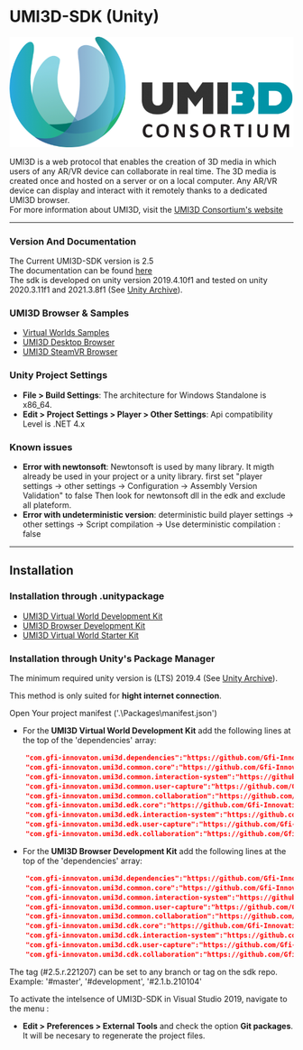 # UMI3D-SDK (Unity)

 ![Unity Consortium](logo_umi3d_consortium.png)

UMI3D is a web protocol that enables the creation of 3D media in which users of any AR/VR device can collaborate in real time. The 3D media is created once and hosted on a server or on a local computer. Any AR/VR device can display and interact with it remotely thanks to a dedicated UMI3D browser. 
<br>
For more information about UMI3D, visit the [UMI3D Consortium's website](https://umi3d-consortium.org)

---

### Version And Documentation

The Current UMI3D-SDK version is 2.5<br>
The documentation can be found [here](https://umi3d.github.io/UMI3D-SDK/index.html)<br>
The sdk is developed on unity version 2019.4.10f1 and tested on unity 2020.3.11f1 and 2021.3.8f1 (See [Unity Archive](https://unity3d.com/fr/get-unity/download/archive)).

### UMI3D Browser & Samples

- [Virtual Worlds Samples](https://github.com/UMI3D/UMI3D-Samples)
- [UMI3D Desktop Browser](https://github.com/UMI3D/UMI3D-Desktop-Browser)
- [UMI3D SteamVR Browser](https://github.com/UMI3D/UMI3D-OpenVR-Browser)

### Unity Project Settings

- **File > Build Settings**: The architecture for Windows Standalone is x86_64.
- **Edit > Project Settings > Player > Other Settings**: Api compatibility Level is .NET 4.x

### Known issues

- **Error with newtonsoft**:
	Newtonsoft is used by many library. It migth already be used in your project or a unity library.
	first set "player settings -> other settings -> Configuration -> Assembly Version Validation" to false
	Then look for newtonsoft dll in the edk and exclude all plateform.
- **Error with undeterministic version**:
	deterministic build player settings -> other settings -> Script compilation -> Use deterministic compilation : false

---
## Installation

### Installation through .unitypackage

- [UMI3D Virtual World Development Kit](https://github.com/UMI3D/UMI3D-SDK/releases/download/2.5.r.221207/edk.unitypackage)
- [UMI3D Browser Development Kit](https://github.com/UMI3D/UMI3D-SDK/releases/download/2.5.r.221207/cdk.unitypackage)
- [UMI3D Virtual World Starter Kit](https://github.com/UMI3D/UMI3D-SDK/releases/download/2.5.r.221207/server-starter-kit.unitypackage)

### Installation through Unity's Package Manager 

The minimum required unity version is (LTS) 2019.4 (See [Unity Archive](https://unity3d.com/fr/get-unity/download/archive)).

This method is only suited for **hight internet connection**.

Open Your project manifest ('.\Packages\manifest.json')

- For the **UMI3D Virtual World Development Kit** add the following lines at the top of the 'dependencies' array:
``` JSON
	"com.gfi-innovaton.umi3d.dependencies":"https://github.com/Gfi-Innovation/UMI3D-SDK.git?path=/UMI3D-SDK/Assets/Dependencies#2.5.r.221207",
	"com.gfi-innovaton.umi3d.common.core":"https://github.com/Gfi-Innovation/UMI3D-SDK.git?path=/UMI3D-SDK/Assets/Common/Core#2.5.r.221207",
	"com.gfi-innovaton.umi3d.common.interaction-system":"https://github.com/Gfi-Innovation/UMI3D-SDK.git?path=/UMI3D-SDK/Assets/Common/InteractionSystem#2.5.r.221207",
	"com.gfi-innovaton.umi3d.common.user-capture":"https://github.com/Gfi-Innovation/UMI3D-SDK.git?path=/UMI3D-SDK/Assets/Common/UserCapture#2.5.r.221207",
	"com.gfi-innovaton.umi3d.common.collaboration":"https://github.com/Gfi-Innovation/UMI3D-SDK.git?path=/UMI3D-SDK/Assets/Common/Collaboration#2.5.r.221207",
	"com.gfi-innovaton.umi3d.edk.core":"https://github.com/Gfi-Innovation/UMI3D-SDK.git?path=/UMI3D-SDK/Assets/EnvironmentDevelopmentKit/Core#2.5.r.221207",
	"com.gfi-innovaton.umi3d.edk.interaction-system":"https://github.com/Gfi-Innovation/UMI3D-SDK.git?path=/UMI3D-SDK/Assets/EnvironmentDevelopmentKit/InteractionSystem#2.5.r.221207",
	"com.gfi-innovaton.umi3d.edk.user-capture":"https://github.com/Gfi-Innovation/UMI3D-SDK.git?path=/UMI3D-SDK/Assets/EnvironmentDevelopmentKit/UserCapture#2.5.r.221207",
	"com.gfi-innovaton.umi3d.edk.collaboration":"https://github.com/Gfi-Innovation/UMI3D-SDK.git?path=/UMI3D-SDK/Assets/EnvironmentDevelopmentKit/Collaboration#2.5.r.221207",
```
- For the **UMI3D Browser Development Kit** add the following lines at the top of the 'dependencies' array:
``` JSON
	"com.gfi-innovaton.umi3d.dependencies":"https://github.com/Gfi-Innovation/UMI3D-SDK.git?path=/UMI3D-SDK/Assets/Dependencies#2.5.r.221207",
	"com.gfi-innovaton.umi3d.common.core":"https://github.com/Gfi-Innovation/UMI3D-SDK.git?path=/UMI3D-SDK/Assets/Common/Core#2.5.r.221207",
	"com.gfi-innovaton.umi3d.common.interaction-system":"https://github.com/Gfi-Innovation/UMI3D-SDK.git?path=/UMI3D-SDK/Assets/Common/InteractionSystem#2.5.r.221207",
	"com.gfi-innovaton.umi3d.common.user-capture":"https://github.com/Gfi-Innovation/UMI3D-SDK.git?path=/UMI3D-SDK/Assets/Common/UserCapture#2.5.r.221207",
	"com.gfi-innovaton.umi3d.common.collaboration":"https://github.com/Gfi-Innovation/UMI3D-SDK.git?path=/UMI3D-SDK/Assets/Common/Collaboration#2.5.r.221207",
	"com.gfi-innovaton.umi3d.cdk.core":"https://github.com/Gfi-Innovation/UMI3D-SDK.git?path=/UMI3D-SDK/Assets/ClientDevelopmentKit/Core#2.5.r.221207",
	"com.gfi-innovaton.umi3d.cdk.interaction-system":"https://github.com/Gfi-Innovation/UMI3D-SDK.git?path=/UMI3D-SDK/Assets/ClientDevelopmentKit/InteractionSystem#2.5.r.221207",
	"com.gfi-innovaton.umi3d.cdk.user-capture":"https://github.com/Gfi-Innovation/UMI3D-SDK.git?path=/UMI3D-SDK/Assets/ClientDevelopmentKit/UserCapture#2.5.r.221207",
	"com.gfi-innovaton.umi3d.cdk.collaboration":"https://github.com/Gfi-Innovation/UMI3D-SDK.git?path=/UMI3D-SDK/Assets/ClientDevelopmentKit/Collaboration#2.5.r.221207",
```
The tag (#2.5.r.221207) can be set to any branch or tag on the sdk repo. Example: '#master', '#development', '#2.1.b.210104'

To activate the intelsence of UMI3D-SDK in Visual Studio 2019, navigate to the menu :
- **Edit > Preferences > External Tools** and check the option **Git packages**. It will be necesary to regenerate the project files.



